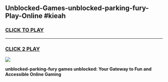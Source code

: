 
## Unblocked-Games-unblocked-parking-fury-Play-Online #kieah
<h3>
<a href="https://news.freeplayer.one?title=unblocked-parking-fury&ref=3">CLICK TO PLAY</a></h3>
<hr>

<h3>
<a href="https://news.freeplayer.one?title=unblocked-parking-fury&ref=3">CLICK 2 PLAY</a>
  
</h3>

<a href="https://news.freeplayer.one?title=unblocked-parking-fury&ref=3"><img src="https://clearcache.store/games.png"></a>


**unblocked-parking-fury games unblocked: Your Gateway to Fun and Accessible Online Gaming**
